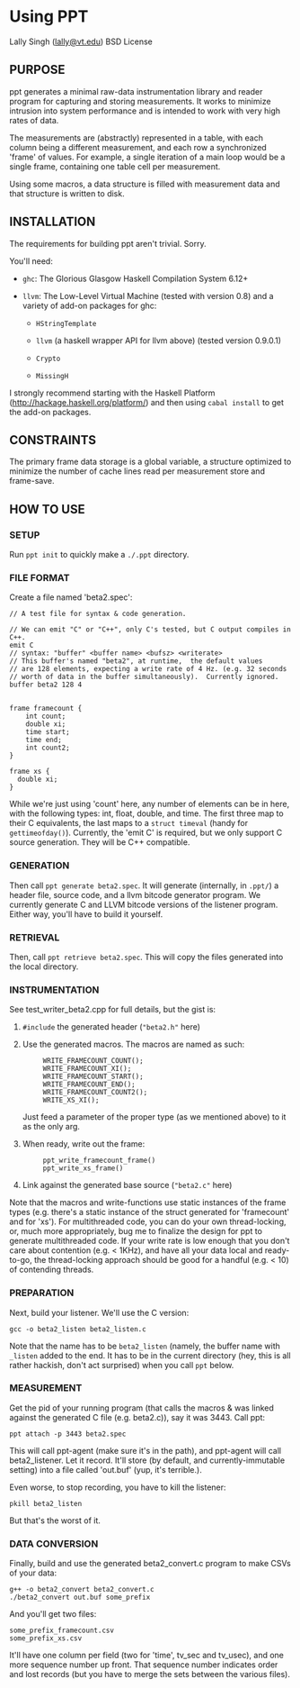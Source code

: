 
Using PPT
=========

Lally Singh (lally@vt.edu)
BSD License

PURPOSE
-------

ppt generates a minimal raw-data instrumentation library and reader
program for capturing and storing measurements.  It works to minimize
intrusion into system performance and is intended to work with very
high rates of data.

The measurements are (abstractly) represented in a table, with each
column being a different measurement, and each row a synchronized
'frame' of values.  For example, a single iteration of a main loop
would be a single frame, containing one table cell per measurement.

Using some macros, a data structure is filled with measurement data
and that structure is written to disk.  

INSTALLATION
------------

The requirements for building ppt aren't trivial.  Sorry.

You'll need:

 -  `ghc`: The Glorious Glasgow Haskell Compilation System  6.12+

 -  `llvm`: The Low-Level Virtual Machine (tested with version 0.8)
     and a variety of add-on packages for ghc:

    - `HStringTemplate`

    - `llvm` (a haskell wrapper API for llvm above) (tested version 0.9.0.1)

    - `Crypto`

    - `MissingH`


I strongly recommend starting with the Haskell Platform 
(http://hackage.haskell.org/platform/) and then using 
`cabal install` to get the add-on packages.

CONSTRAINTS
-----------

The primary frame data storage is a global variable, a structure
optimized to minimize the number of cache lines read per measurement
store and frame-save.

HOW TO USE
----------

### SETUP

Run `ppt init` to quickly make a `./.ppt` directory.

### FILE FORMAT

Create a file named 'beta2.spec':

    // A test file for syntax & code generation.
    
    // We can emit "C" or "C++", only C's tested, but C output compiles in C++.
    emit C
    // syntax: "buffer" <buffer name> <bufsz> <writerate>
    // This buffer's named "beta2", at runtime,  the default values
    // are 128 elements, expecting a write rate of 4 Hz. (e.g. 32 seconds
    // worth of data in the buffer simultaneously).  Currently ignored.
    buffer beta2 128 4
    
    
    frame framecount {
        int count;
        double xi;
        time start;
        time end;
        int count2;
    } 
    
    frame xs {
      double xi;
    }
    

While we're just using 'count' here, any number of elements can be in here,
with the following types: int, float, double, and time.  The first three map to
their C equivalents, the last maps to a `struct timeval` (handy for
`gettimeofday()`).  Currently, the 'emit C' is required, but we only support C
source generation.  They will be C++ compatible.

### GENERATION

Then call `ppt generate beta2.spec`.  It will generate (internally, in `.ppt/`) a
header file, source code, and a llvm bitcode generator program.  We currently 
generate C and LLVM bitcode versions of the listener program.  Either way, you'll
have to build it yourself.

### RETRIEVAL

Then, call `ppt retrieve beta2.spec`.  This will copy the files generated into
the local directory.

### INSTRUMENTATION

See test_writer_beta2.cpp for full details, but the gist is:

1. `#include` the generated header (`"beta2.h"` here)

2. Use the generated macros.  The macros are named as such:

            WRITE_FRAMECOUNT_COUNT();
            WRITE_FRAMECOUNT_XI();
            WRITE_FRAMECOUNT_START();
            WRITE_FRAMECOUNT_END();
            WRITE_FRAMECOUNT_COUNT2();
            WRITE_XS_XI();

    Just feed a parameter of the proper type (as we mentioned above) to it as the only arg.

3. When ready, write out the frame:

            ppt_write_framecount_frame()
            ppt_write_xs_frame()

4. Link against the generated base source (`"beta2.c"` here)

Note that the macros and write-functions use static instances of the frame
types (e.g.  there's a static instance of the struct generated for 'framecount'
and for 'xs').  For multithreaded code, you can do your own thread-locking, or,
much more appropriately, bug me to finalize the design for ppt to generate
multithreaded code.  If your write rate is low enough that you don't care about
contention (e.g. < 1KHz), and have all your data local and ready-to-go, the
thread-locking approach should be good for a handful (e.g. < 10) of contending
threads.


### PREPARATION

Next, build your listener.  We'll use the C version:

    gcc -o beta2_listen beta2_listen.c

Note that the name has to be `beta2_listen` (namely, the buffer name with `_listen`
added to the end.  It has to be in the current directory (hey, this is all
rather hackish, don't act surprised) when you call `ppt` below.

### MEASUREMENT

Get the pid of your running program (that calls the macros & was linked against
the generated C file (e.g. beta2.c)), say it was 3443.  Call ppt:

    ppt attach -p 3443 beta2.spec

This will call ppt-agent (make sure it's in the path), and ppt-agent will call
beta2_listener.  Let it record.  It'll store (by default, and
currently-immutable setting) into a file called 'out.buf' (yup, it's
terrible.).

Even worse, to stop recording, you have to kill the listener:

    pkill beta2_listen

But that's the worst of it.

### DATA CONVERSION

Finally, build and use the generated beta2_convert.c program to make CSVs of your data:

    g++ -o beta2_convert beta2_convert.c
    ./beta2_convert out.buf some_prefix

And you'll get two files:

    some_prefix_framecount.csv
    some_prefix_xs.csv

It'll have one column per field (two for 'time', tv_sec and tv_usec), and one
more sequence number up front.  That sequence number indicates order and lost
records (but you have to merge the sets between
the various files).
